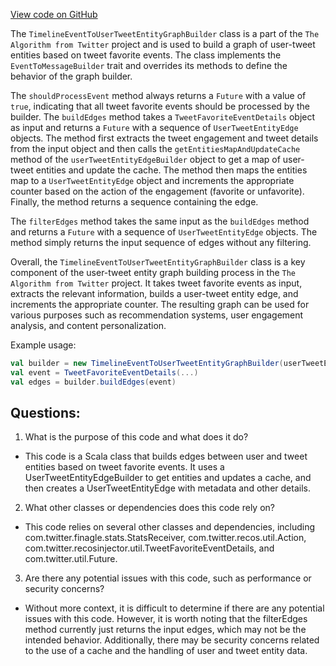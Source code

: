 [View code on GitHub](https://github.com/misbahsy/the-algorithm/recos-injector/server/src/main/scala/com/twitter/recosinjector/edges/TimelineEventToUserTweetEntityGraphBuilder.scala)

The `TimelineEventToUserTweetEntityGraphBuilder` class is a part of the `The Algorithm from Twitter` project and is used to build a graph of user-tweet entities based on tweet favorite events. The class implements the `EventToMessageBuilder` trait and overrides its methods to define the behavior of the graph builder.

The `shouldProcessEvent` method always returns a `Future` with a value of `true`, indicating that all tweet favorite events should be processed by the builder. The `buildEdges` method takes a `TweetFavoriteEventDetails` object as input and returns a `Future` with a sequence of `UserTweetEntityEdge` objects. The method first extracts the tweet engagement and tweet details from the input object and then calls the `getEntitiesMapAndUpdateCache` method of the `userTweetEntityEdgeBuilder` object to get a map of user-tweet entities and update the cache. The method then maps the entities map to a `UserTweetEntityEdge` object and increments the appropriate counter based on the action of the engagement (favorite or unfavorite). Finally, the method returns a sequence containing the edge.

The `filterEdges` method takes the same input as the `buildEdges` method and returns a `Future` with a sequence of `UserTweetEntityEdge` objects. The method simply returns the input sequence of edges without any filtering.

Overall, the `TimelineEventToUserTweetEntityGraphBuilder` class is a key component of the user-tweet entity graph building process in the `The Algorithm from Twitter` project. It takes tweet favorite events as input, extracts the relevant information, builds a user-tweet entity edge, and increments the appropriate counter. The resulting graph can be used for various purposes such as recommendation systems, user engagement analysis, and content personalization. 

Example usage:

```scala
val builder = new TimelineEventToUserTweetEntityGraphBuilder(userTweetEntityEdgeBuilder)(statsReceiver)
val event = TweetFavoriteEventDetails(...)
val edges = builder.buildEdges(event)
```
## Questions: 
 1. What is the purpose of this code and what does it do?
- This code is a Scala class that builds edges between user and tweet entities based on tweet favorite events. It uses a UserTweetEntityEdgeBuilder to get entities and updates a cache, and then creates a UserTweetEntityEdge with metadata and other details.

2. What other classes or dependencies does this code rely on?
- This code relies on several other classes and dependencies, including com.twitter.finagle.stats.StatsReceiver, com.twitter.recos.util.Action, com.twitter.recosinjector.util.TweetFavoriteEventDetails, and com.twitter.util.Future.

3. Are there any potential issues with this code, such as performance or security concerns?
- Without more context, it is difficult to determine if there are any potential issues with this code. However, it is worth noting that the filterEdges method currently just returns the input edges, which may not be the intended behavior. Additionally, there may be security concerns related to the use of a cache and the handling of user and tweet entity data.